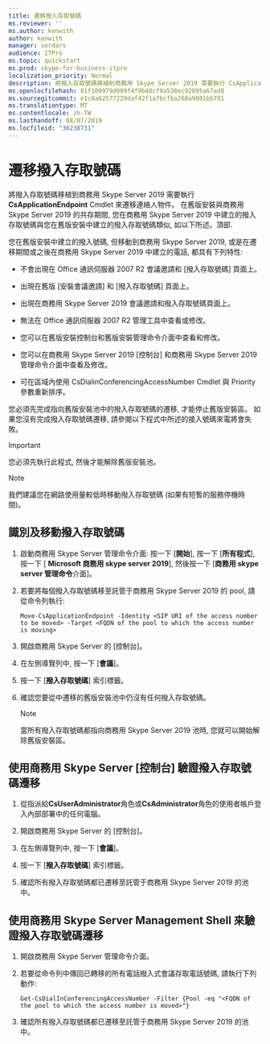 ```yaml
---
title: 遷移撥入存取號碼
ms.reviewer: ''
ms.author: kenwith
author: kenwith
manager: serdars
audience: ITPro
ms.topic: quickstart
ms.prod: skype-for-business-itpro
localization_priority: Normal
description: 將撥入存取號碼移植到商務用 Skype Server 2019 需要執行 CsApplicationEndpoint Cmdlet 來遷移連絡人物件。 在舊版安裝與商務用 Skype Server 2019 的共存期間, 您在商務用 Skype Server 2019 中建立的撥入存取號碼與您在舊版安裝中建立的撥入存取號碼類似, 如以下所述。頂部.
ms.openlocfilehash: 81f100979d009f4f9b48cf9a538ec92095a67ad8
ms.sourcegitcommit: e1c8a62577229daf42f1a7bcfba268a9001bb791
ms.translationtype: MT
ms.contentlocale: zh-TW
ms.lasthandoff: 08/07/2019
ms.locfileid: "36238731"
---
```

# <a name="migrate-dial-in-access-numbers"></a>遷移撥入存取號碼

將撥入存取號碼移植到商務用 Skype Server 2019 需要執行**CsApplicationEndpoint** Cmdlet 來遷移連絡人物件。 在舊版安裝與商務用 Skype Server 2019 的共存期間, 您在商務用 Skype Server 2019 中建立的撥入存取號碼與您在舊版安裝中建立的撥入存取號碼類似, 如以下所述。頂部. 

您在舊版安裝中建立的撥入號碼, 但移動到商務用 Skype Server 2019, 或是在遷移期間或之後在商務用 Skype Server 2019 中建立的電話, 都具有下列特性:

- 不會出現在 Office 通訊伺服器 2007 R2 會議邀請和 [撥入存取號碼] 頁面上。

- 出現在舊版 [安裝會議邀請] 和 [撥入存取號碼] 頁面上。

- 出現在商務用 Skype Server 2019 會議邀請和撥入存取號碼頁面上。

- 無法在 Office 通訊伺服器 2007 R2 管理工具中查看或修改。

- 您可以在舊版安裝控制台和舊版安裝管理命令介面中查看和修改。

- 您可以在商務用 Skype Server 2019 [控制台] 和商務用 Skype Server 2019 管理命令介面中查看及修改。

- 可在區域內使用 CsDialinConferencingAccessNumber Cmdlet 與 Priority 參數重新排序。

您必須先完成指向舊版安裝池中的撥入存取號碼的遷移, 才能停止舊版安裝區。 如果您沒有完成撥入存取號碼遷移, 請參閱以下程式中所述的接入號碼來電將會失敗。

> [!IMPORTANT]
> 您必須先執行此程式, 然後才能解除舊版安裝池。 

> [!NOTE]
> 我們建議您在網路使用量較低時移動撥入存取號碼 (如果有短暫的服務停機時間)。 

## <a name="to-identify-and-move-dial-in-access-numbers"></a>識別及移動撥入存取號碼

1. 啟動商務用 Skype Server 管理命令介面: 按一下 [**開始**], 按一下 [**所有程式**], 按一下 [ **Microsoft 商務用 skype server 2019**], 然後按一下 [**商務用 skype server 管理命令**介面]。

2. 若要將每個撥入存取號碼移至託管于商務用 Skype Server 2019 的 pool, 請從命令列執行: 

   ```
   Move-CsApplicationEndpoint -Identity <SIP URI of the access number to be moved> -Target <FQDN of the pool to which the access number is moving>
   ```

3. 開啟商務用 Skype Server 的 [控制台]。

4. 在左側導覽列中, 按一下 [**會議**]。

5. 按一下 [**撥入存取號碼**] 索引標籤。 

6. 確認您要從中遷移的舊版安裝池中仍沒有任何撥入存取號碼。

    > [!NOTE]
    > 當所有撥入存取號碼都指向商務用 Skype Server 2019 池時, 您就可以開始解除舊版安裝區。 

## <a name="verify-the-dial-in-access-number-migration-using-skype-for-business-server-control-panel"></a>使用商務用 Skype Server [控制台] 驗證撥入存取號碼遷移

1. 從指派給**CsUserAdministrator**角色或**CsAdministrator**角色的使用者帳戶登入內部部署中的任何電腦。 

2. 開啟商務用 Skype Server 的 [控制台]。

3. 在左側導覽列中, 按一下 [**會議**]。

4. 按一下 [**撥入存取號碼**] 索引標籤。 

5. 確認所有撥入存取號碼都已遷移至託管于商務用 Skype Server 2019 的池中。

## <a name="verify-the-dial-in-access-number-migration-using-skype-for-business-server-management-shell"></a>使用商務用 Skype Server Management Shell 來驗證撥入存取號碼遷移

1. 開啟商務用 Skype Server 管理命令介面。

2. 若要從命令列中傳回已轉移的所有電話撥入式會議存取電話號碼, 請執行下列動作:

   ```
   Get-CsDialInConferencingAccessNumber -Filter {Pool -eq "<FQDN of the pool to which the access number is moved>"}
   ```

3. 確認所有撥入存取號碼都已遷移至託管于商務用 Skype Server 2019 的池中。


